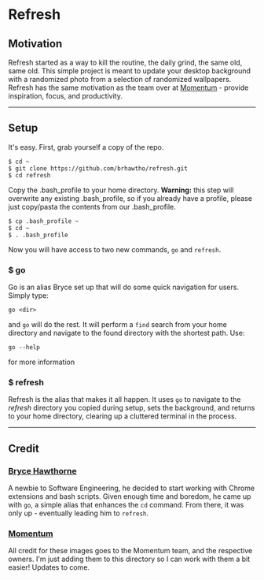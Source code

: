 # Refresh

## Motivation
Refresh started as a way to kill the routine, the daily grind, the same old, same old. This simple project is meant to update your desktop background with a randomized photo from a selection of randomized wallpapers. Refresh has the same motivation as the team over at [Momentum](https://momentumdash.com/) - provide inspiration, focus, and productivity.

---

## Setup
It's easy. First, grab yourself a copy of the repo.
```
$ cd ~
$ git clone https://github.com/brhawtho/refresh.git
$ cd refresh
```

Copy the .bash_profile to your home directory.
**Warning:** this step will overwrite any existing .bash_profile, so if you already have a profile, please just copy/pasta the contents from our .bash_profile.
```
$ cp .bash_profile ~
$ cd ~
$ . .bash_profile
```

Now you will have access to two new commands, `go` and `refresh`.

### $ go <dir>
Go is an alias Bryce set up that will do some quick navigation for users. Simply type:
```
go <dir>
```
and `go` will do the rest. It will perform a `find` search from your home directory and navigate to the found directory with the shortest path. Use:
```
go --help
```
for more information

### $ refresh
Refresh is the alias that makes it all happen. It uses `go` to navigate to the _refresh_ directory you copied during setup, sets the background, and returns to your home directory, clearing up a cluttered terminal in the process.

---

## Credit
### [Bryce Hawthorne](https://github.com/brhawtho)
A newbie to Software Engineering, he decided to start working with Chrome extensions and bash scripts. Given enough time and boredom, he came up with `go`, a simple alias that enhances the `cd` command. From there, it was only up - eventually leading him to `refresh`.

### [Momentum](https://momentumdash.com/)
All credit for these images goes to the Momentum team, and the respective owners. I'm just adding them to this directory so I can work with them a bit easier! Updates to come.